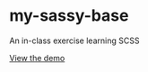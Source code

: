 # my-sassy-base
An in-class exercise learning SCSS

[View the demo](https://markturina.github.io/my-sassy-base/)
